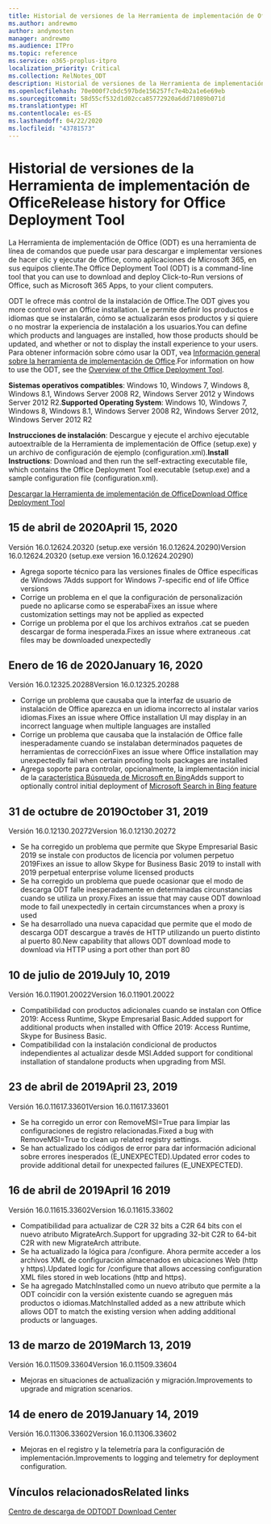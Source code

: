 ```yaml
---
title: Historial de versiones de la Herramienta de implementación de Office (ODT)
ms.author: andrewmo
author: andymosten
manager: andrewmo
ms.audience: ITPro
ms.topic: reference
ms.service: o365-proplus-itpro
localization_priority: Critical
ms.collection: RelNotes_ODT
description: Historial de versiones de la Herramienta de implementación de Office (ODT) para los profesionales de TI
ms.openlocfilehash: 70e000f7cbdc597bde156257fc7e4b2a1e6e69eb
ms.sourcegitcommit: 58d55cf532d1d02cca85772920a6dd71089b071d
ms.translationtype: HT
ms.contentlocale: es-ES
ms.lasthandoff: 04/22/2020
ms.locfileid: "43781573"
---
```

# <a name="release-history-for-office-deployment-tool"></a><span data-ttu-id="3bdcf-103">Historial de versiones de la Herramienta de implementación de Office</span><span class="sxs-lookup"><span data-stu-id="3bdcf-103">Release history for Office Deployment Tool</span></span>

<span data-ttu-id="3bdcf-104">La Herramienta de implementación de Office (ODT) es una herramienta de línea de comandos que puede usar para descargar e implementar versiones de hacer clic y ejecutar de Office, como aplicaciones de Microsoft 365, en sus equipos cliente.</span><span class="sxs-lookup"><span data-stu-id="3bdcf-104">The Office Deployment Tool (ODT) is a command-line tool that you can use to download and deploy Click-to-Run versions of Office, such as Microsoft 365 Apps, to your client computers.</span></span> 


<span data-ttu-id="3bdcf-105">ODT le ofrece más control de la instalación de Office.</span><span class="sxs-lookup"><span data-stu-id="3bdcf-105">The ODT gives you more control over an Office installation.</span></span> <span data-ttu-id="3bdcf-106">Le permite definir los productos e idiomas que se instalarán, cómo se actualizarán esos productos y si quiere o no mostrar la experiencia de instalación a los usuarios.</span><span class="sxs-lookup"><span data-stu-id="3bdcf-106">You can define which products and languages are installed, how those products should be updated, and whether or not to display the install experience to your users.</span></span> <span data-ttu-id="3bdcf-107">Para obtener información sobre cómo usar la ODT, vea [Información general sobre la herramienta de implementación de Office](https://docs.microsoft.com/deployoffice/overview-of-the-office-2016-deployment-tool).</span><span class="sxs-lookup"><span data-stu-id="3bdcf-107">For information on how to use the ODT, see the [Overview of the Office Deployment Tool](https://docs.microsoft.com/deployoffice/overview-of-the-office-2016-deployment-tool).</span></span>

 <span data-ttu-id="3bdcf-108">**Sistemas operativos compatibles**: Windows 10, Windows 7, Windows 8, Windows 8.1, Windows Server 2008 R2, Windows Server 2012 y Windows Server 2012 R2.</span><span class="sxs-lookup"><span data-stu-id="3bdcf-108">**Supported Operating System**: Windows 10, Windows 7, Windows 8, Windows 8.1, Windows Server 2008 R2, Windows Server 2012, Windows Server 2012 R2</span></span> 
 
 <span data-ttu-id="3bdcf-109">**Instrucciones de instalación**: Descargue y ejecute el archivo ejecutable autoextraíble de la Herramienta de implementación de Office (setup.exe) y un archivo de configuración de ejemplo (configuration.xml).</span><span class="sxs-lookup"><span data-stu-id="3bdcf-109">**Install Instructions**: Download and then run the self-extracting executable file, which contains the Office Deployment Tool executable (setup.exe) and a sample configuration file (configuration.xml).</span></span> 

[<span data-ttu-id="3bdcf-110">Descargar la Herramienta de implementación de Office</span><span class="sxs-lookup"><span data-stu-id="3bdcf-110">Download Office Deployment Tool</span></span>](https://www.microsoft.com/en-us/download/confirmation.aspx?id=49117)


## <a name="april-15-2020"></a><span data-ttu-id="3bdcf-111">15 de abril de 2020</span><span class="sxs-lookup"><span data-stu-id="3bdcf-111">April 15, 2020</span></span>

<span data-ttu-id="3bdcf-112">Versión 16.0.12624.20320 (setup.exe versión 16.0.12624.20290)</span><span class="sxs-lookup"><span data-stu-id="3bdcf-112">Version 16.0.12624.20320 (setup.exe version 16.0.12624.20290)</span></span>
- <span data-ttu-id="3bdcf-113">Agrega soporte técnico para las versiones finales de Office específicas de Windows 7</span><span class="sxs-lookup"><span data-stu-id="3bdcf-113">Adds support for Windows 7-specific end of life Office versions</span></span>
- <span data-ttu-id="3bdcf-114">Corrige un problema en el que la configuración de personalización puede no aplicarse como se esperaba</span><span class="sxs-lookup"><span data-stu-id="3bdcf-114">Fixes an issue where customization settings may not be applied as expected</span></span>
- <span data-ttu-id="3bdcf-115">Corrige un problema por el que los archivos extraños .cat se pueden descargar de forma inesperada.</span><span class="sxs-lookup"><span data-stu-id="3bdcf-115">Fixes an issue where extraneous .cat files may be downloaded unexpectedly</span></span>

## <a name="january-16-2020"></a><span data-ttu-id="3bdcf-116">Enero de 16 de 2020</span><span class="sxs-lookup"><span data-stu-id="3bdcf-116">January 16, 2020</span></span>

<span data-ttu-id="3bdcf-117">Versión 16.0.12325.20288</span><span class="sxs-lookup"><span data-stu-id="3bdcf-117">Version 16.0.12325.20288</span></span>
- <span data-ttu-id="3bdcf-118">Corrige un problema que causaba que la interfaz de usuario de instalación de Office aparezca en un idioma incorrecto al instalar varios idiomas.</span><span class="sxs-lookup"><span data-stu-id="3bdcf-118">Fixes an issue where Office installation UI may display in an incorrect language when multiple languages are installed</span></span>
- <span data-ttu-id="3bdcf-119">Corrige un problema que causaba que la instalación de Office falle inesperadamente cuando se instalaban determinados paquetes de herramientas de corrección</span><span class="sxs-lookup"><span data-stu-id="3bdcf-119">Fixes an issue where Office installation may unexpectedly fail when certain proofing tools packages are installed</span></span>
- <span data-ttu-id="3bdcf-120">Agrega soporte para controlar, opcionalmente, la implementación inicial de la [ característica Búsqueda de Microsoft en Bing](https://go.microsoft.com/fwlink/p/?linkid=2109345)</span><span class="sxs-lookup"><span data-stu-id="3bdcf-120">Adds support to optionally control initial deployment of [Microsoft Search in Bing feature](https://go.microsoft.com/fwlink/p/?linkid=2109345)</span></span>


## <a name="october-31-2019"></a><span data-ttu-id="3bdcf-121">31 de octubre de 2019</span><span class="sxs-lookup"><span data-stu-id="3bdcf-121">October 31, 2019</span></span>

<span data-ttu-id="3bdcf-122">Versión 16.0.12130.20272</span><span class="sxs-lookup"><span data-stu-id="3bdcf-122">Version 16.0.12130.20272</span></span>
- <span data-ttu-id="3bdcf-123">Se ha corregido un problema que permite que Skype Empresarial Basic 2019 se instale con productos de licencia por volumen perpetuo 2019</span><span class="sxs-lookup"><span data-stu-id="3bdcf-123">Fixes an issue to allow Skype for Business Basic 2019 to install with 2019 perpetual enterprise volume licensed products</span></span>
- <span data-ttu-id="3bdcf-124">Se ha corregido un problema que puede ocasionar que el modo de descarga ODT falle inesperadamente en determinadas circunstancias cuando se utiliza un proxy.</span><span class="sxs-lookup"><span data-stu-id="3bdcf-124">Fixes an issue that may cause ODT download mode to fail unexpectedly in certain circumstances when a proxy is used</span></span>
- <span data-ttu-id="3bdcf-125">Se ha desarrollado una nueva capacidad que permite que el modo de descarga ODT descargue a través de HTTP utilizando un puerto distinto al puerto 80.</span><span class="sxs-lookup"><span data-stu-id="3bdcf-125">New capability that allows ODT download mode to download via HTTP using a port other than port 80</span></span>


## <a name="july-10-2019"></a><span data-ttu-id="3bdcf-126">10 de julio de 2019</span><span class="sxs-lookup"><span data-stu-id="3bdcf-126">July 10, 2019</span></span>

<span data-ttu-id="3bdcf-127">Versión 16.0.11901.20022</span><span class="sxs-lookup"><span data-stu-id="3bdcf-127">Version 16.0.11901.20022</span></span>
- <span data-ttu-id="3bdcf-128">Compatibilidad con productos adicionales cuando se instalan con Office 2019: Access Runtime, Skype Empresarial Basic.</span><span class="sxs-lookup"><span data-stu-id="3bdcf-128">Added support for additional products when installed with Office 2019: Access Runtime, Skype for Business Basic.</span></span>
- <span data-ttu-id="3bdcf-129">Compatibilidad con la instalación condicional de productos independientes al actualizar desde MSI.</span><span class="sxs-lookup"><span data-stu-id="3bdcf-129">Added support for conditional installation of standalone products when upgrading from MSI.</span></span>

## <a name="april-23-2019"></a><span data-ttu-id="3bdcf-130">23 de abril de 2019</span><span class="sxs-lookup"><span data-stu-id="3bdcf-130">April 23, 2019</span></span>

<span data-ttu-id="3bdcf-131">Versión 16.0.11617.33601</span><span class="sxs-lookup"><span data-stu-id="3bdcf-131">Version 16.0.11617.33601</span></span>
- <span data-ttu-id="3bdcf-132">Se ha corregido un error con RemoveMSI=True para limpiar las configuraciones de registro relacionadas.</span><span class="sxs-lookup"><span data-stu-id="3bdcf-132">Fixed a bug with RemoveMSI=True to clean up related registry settings.</span></span>
- <span data-ttu-id="3bdcf-133">Se han actualizado los códigos de error para dar información adicional sobre errores inesperados (E_UNEXPECTED).</span><span class="sxs-lookup"><span data-stu-id="3bdcf-133">Updated error codes to provide additional detail for unexpected failures (E_UNEXPECTED).</span></span>

## <a name="april-16-2019"></a><span data-ttu-id="3bdcf-134">16 de abril de 2019</span><span class="sxs-lookup"><span data-stu-id="3bdcf-134">April 16 2019</span></span>

<span data-ttu-id="3bdcf-135">Versión 16.0.11615.33602</span><span class="sxs-lookup"><span data-stu-id="3bdcf-135">Version 16.0.11615.33602</span></span>
- <span data-ttu-id="3bdcf-136">Compatibilidad para actualizar de C2R 32 bits a C2R 64 bits con el nuevo atributo MigrateArch.</span><span class="sxs-lookup"><span data-stu-id="3bdcf-136">Support for upgrading 32-bit C2R to 64-bit C2R with new MigrateArch attribute.</span></span>
- <span data-ttu-id="3bdcf-137">Se ha actualizado la lógica para /configure. Ahora permite acceder a los archivos XML de configuración almacenados en ubicaciones Web (http y https).</span><span class="sxs-lookup"><span data-stu-id="3bdcf-137">Updated logic for /configure that allows accessing configuration XML files stored in web locations (http and https).</span></span>
- <span data-ttu-id="3bdcf-138">Se ha agregado MatchInstalled como un nuevo atributo que permite a la ODT coincidir con la versión existente cuando se agreguen más productos o idiomas.</span><span class="sxs-lookup"><span data-stu-id="3bdcf-138">MatchInstalled added as a new attribute which allows ODT to match the existing version when adding additional products or languages.</span></span>

## <a name="march-13-2019"></a><span data-ttu-id="3bdcf-139">13 de marzo de 2019</span><span class="sxs-lookup"><span data-stu-id="3bdcf-139">March 13, 2019</span></span>

<span data-ttu-id="3bdcf-140">Versión 16.0.11509.33604</span><span class="sxs-lookup"><span data-stu-id="3bdcf-140">Version 16.0.11509.33604</span></span>
- <span data-ttu-id="3bdcf-141">Mejoras en situaciones de actualización y migración.</span><span class="sxs-lookup"><span data-stu-id="3bdcf-141">Improvements to upgrade and migration scenarios.</span></span>

## <a name="january-14-2019"></a><span data-ttu-id="3bdcf-142">14 de enero de 2019</span><span class="sxs-lookup"><span data-stu-id="3bdcf-142">January 14, 2019</span></span>

<span data-ttu-id="3bdcf-143">Versión 16.0.11306.33602</span><span class="sxs-lookup"><span data-stu-id="3bdcf-143">Version 16.0.11306.33602</span></span>
- <span data-ttu-id="3bdcf-144">Mejoras en el registro y la telemetría para la configuración de implementación.</span><span class="sxs-lookup"><span data-stu-id="3bdcf-144">Improvements to logging and telemetry for deployment configuration.</span></span>


## <a name="related-links"></a><span data-ttu-id="3bdcf-145">Vínculos relacionados</span><span class="sxs-lookup"><span data-stu-id="3bdcf-145">Related links</span></span>

[<span data-ttu-id="3bdcf-146">Centro de descarga de ODT</span><span class="sxs-lookup"><span data-stu-id="3bdcf-146">ODT Download Center</span></span>](https://www.microsoft.com/en-us/download/details.aspx?id=49117)